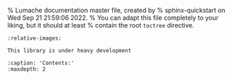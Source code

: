 % Lumache documentation master file, created by
% sphinx-quickstart on Wed Sep 21 21:59:06 2022.
% You can adapt this file completely to your liking, but it should at least
% contain the root `toctree` directive.

``` {include} ../../README.md
:relative-images:
```

```{warning}
This library is under heavy development
```

```{toctree}
:caption: 'Contents:'
:maxdepth: 2
```
